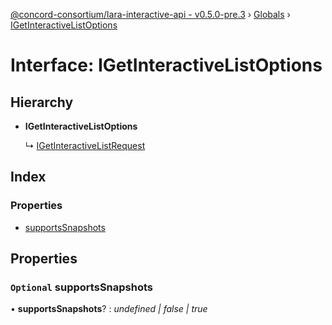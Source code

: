 [@concord-consortium/lara-interactive-api - v0.5.0-pre.3](../README.md) › [Globals](../globals.md) › [IGetInteractiveListOptions](igetinteractivelistoptions.md)

# Interface: IGetInteractiveListOptions

## Hierarchy

* **IGetInteractiveListOptions**

  ↳ [IGetInteractiveListRequest](igetinteractivelistrequest.md)

## Index

### Properties

* [supportsSnapshots](igetinteractivelistoptions.md#optional-supportssnapshots)

## Properties

### `Optional` supportsSnapshots

• **supportsSnapshots**? : *undefined | false | true*
